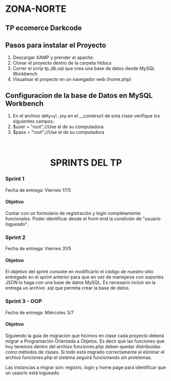 # ZONA-NORTE
## TP ecomerce Darkcode

## Pasos para instalar el Proyecto
1. Descargar XAMP y prender el apache.
2. Clonar el proyecto dentro de la carpeta htdocs
3. Correr el scrip tp_db.sql que crea una base de datos desde MySQL Workbench
4. Visualisar el proyecto en un navegador web (home.php)

## Configuracion de la base de Datos en MySQL Workbench
1. En el archivo `dbMysql.php` en el  __construct  de esta clase verifique los siguientes campos:
2. $user = "root";//Use el de su computadora
3. $pass = "root";//Use el de su computadora

&nbsp;
<h1 align="center" >SPRINTS DEL TP</h1>

### Sprint 1
Fecha de entrega: Viernes 17/5

#### Objetivo
Contar con un formulario de registración y login completamente funcionales. Poder identificar desde el front-end la condición de "usuario logueado".

### Sprint 2
Fecha de entrega: Viernes 31/5
#### Objetivo
El objetivo del sprint consiste en modificarlo el código de nuestro sitio entregado en el sprint anterior para que en vez de manejarse con soportes JSON lo haga con una base de datos MySQL. Es necesario incluir en la entrega un archivo .sql que permita crear la base de datos.

### Sprint 3 - OOP
Fecha de entrega: Miércoles 3/7
#### Objetivo
Siguiendo la guía de migración que hicimos en clase cada proyecto deberá migrar a Programación Orientada a Objetos. Es decir que las funciones que hoy tenemos dentro del archivo funciones.php deben quedar distribuidas como métodos de clases. Si todo está migrado correctamente al eliminar el archivo funciones.php el sistema seguirá funcionando sin problemas.

Las instancias a migrar son: registro, login y home page para identificar que un usaurio está logueado.
